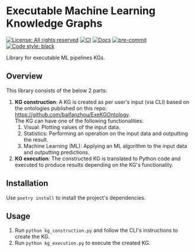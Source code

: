<!---
  Copyright (c) 2022 Robert Bosch GmbH and its subsidiaries. All rights reserved.
-->

# Executable Machine Learning Knowledge Graphs

[![License: All rights reserved][license-badge]][license-url]
[![CI][ci-badge]][ci]
[![Docs][docs-badge]][docs]
[![pre-commit][pre-commit-badge]][pre-commit]
[![Code style: black][black-badge]][black]

Library for executable ML pipelines KGs.

## Overview
This library consists of the below 2 parts:
1. **KG construction**: A KG is created as per user's input (via CLI) based on the ontologies published on this repo: https://github.com/baifanzhou/ExeKGOntology.
   <br>The KG can have one of the following functionalities:
   1. Visual: Plotting values of the input data.
   3. Statistics: Performing an operation on the input data and outputting the result.
   4. Machine Learning (ML): Applying an ML algorithm to the input data and outputting predictions.
3. **KG execution**: The constructed KG is translated to Python code and executed to produce results depending on the KG's functionality.

## Installation

Use `poetry install` to install the project's dependencies.

## Usage

1. Run `python kg_construction.py` and follow the CLI's instructions to create the KG.
2. Run `python kg_execution.py` to execute the created KG.

<!-- URLs -->
[black-badge]: https://img.shields.io/badge/code%20style-black-000000.svg
[black]: https://github.com/psf/black
[ci-badge]: https://github.boschdevcloud.com/bcai-internal/executable-ml-kgs/actions/workflows/ci.yaml/badge.svg
[ci]: https://github.boschdevcloud.com/bcai-internal/executable-ml-kgs/actions/workflows/ci.yaml
[docs-badge]: https://img.shields.io/badge/docs-gh--pages-inactive
[docs]: https://github.boschdevcloud.com/bcai-internal/executable-ml-kgs/tree/gh-pages
[license-badge]: https://img.shields.io/badge/License-All%20rights%20reserved-informational
[license-url]: https://pages.github.boschdevcloud.com/bcai-internal/executable-ml-kgs/latest/license
[pre-commit-badge]: https://img.shields.io/badge/pre--commit-enabled-brightgreen?logo=pre-commit&logoColor=white
[pre-commit]: https://github.com/pre-commit/pre-commit
